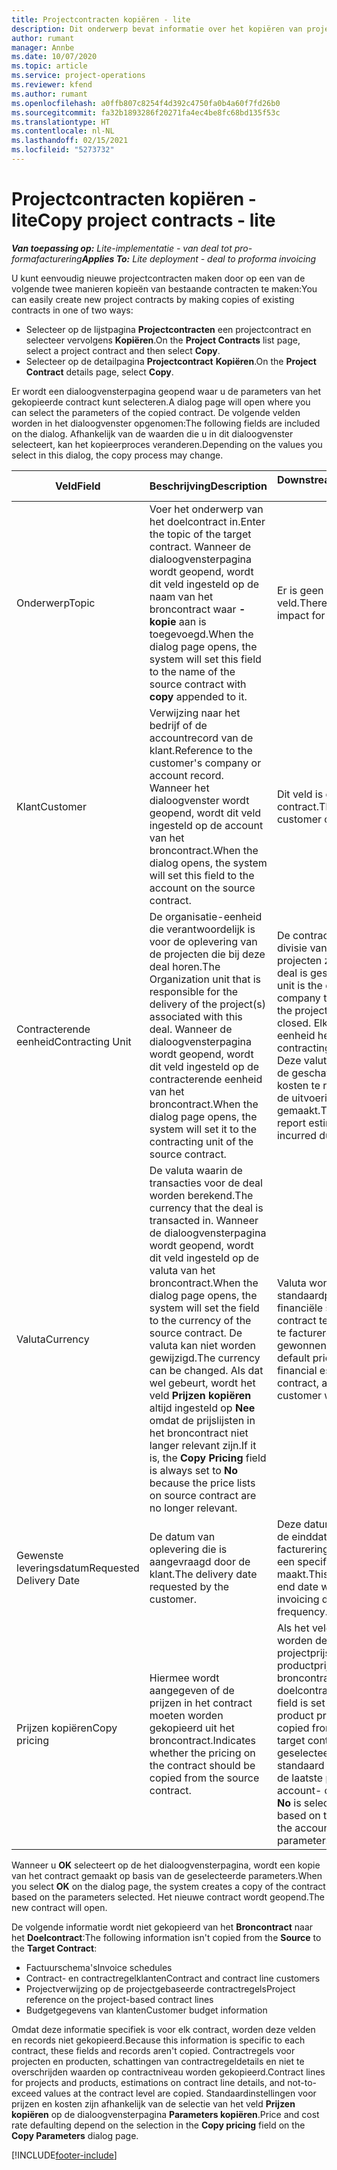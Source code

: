 ```yaml
---
title: Projectcontracten kopiëren - lite
description: Dit onderwerp bevat informatie over het kopiëren van projectcontracten in Project Operations.
author: rumant
manager: Annbe
ms.date: 10/07/2020
ms.topic: article
ms.service: project-operations
ms.reviewer: kfend
ms.author: rumant
ms.openlocfilehash: a0ffb807c8254f4d392c4750fa0b4a60f7fd26b0
ms.sourcegitcommit: fa32b1893286f20271fa4ec4be8fc68bd135f53c
ms.translationtype: HT
ms.contentlocale: nl-NL
ms.lasthandoff: 02/15/2021
ms.locfileid: "5273732"
---
```

# <a name="copy-project-contracts---lite"></a><span data-ttu-id="ce4c0-103">Projectcontracten kopiëren - lite</span><span class="sxs-lookup"><span data-stu-id="ce4c0-103">Copy project contracts - lite</span></span>

<span data-ttu-id="ce4c0-104">_**Van toepassing op:** Lite-implementatie - van deal tot pro-formafacturering_</span><span class="sxs-lookup"><span data-stu-id="ce4c0-104">_**Applies To:** Lite deployment - deal to proforma invoicing_</span></span>

<span data-ttu-id="ce4c0-105">U kunt eenvoudig nieuwe projectcontracten maken door op een van de volgende twee manieren kopieën van bestaande contracten te maken:</span><span class="sxs-lookup"><span data-stu-id="ce4c0-105">You can easily create new project contracts by making copies of existing contracts in one of two ways:</span></span> 

  - <span data-ttu-id="ce4c0-106">Selecteer op de lijstpagina **Projectcontracten** een projectcontract en selecteer vervolgens **Kopiëren**.</span><span class="sxs-lookup"><span data-stu-id="ce4c0-106">On the **Project Contracts** list page, select a project contract and then select **Copy**.</span></span>
  - <span data-ttu-id="ce4c0-107">Selecteer op de detailpagina **Projectcontract** **Kopiëren**.</span><span class="sxs-lookup"><span data-stu-id="ce4c0-107">On the **Project Contract** details page, select **Copy**.</span></span>

<span data-ttu-id="ce4c0-108">Er wordt een dialoogvensterpagina geopend waar u de parameters van het gekopieerde contract kunt selecteren.</span><span class="sxs-lookup"><span data-stu-id="ce4c0-108">A dialog page will open where you can select the parameters of the copied contract.</span></span> <span data-ttu-id="ce4c0-109">De volgende velden worden in het dialoogvenster opgenomen:</span><span class="sxs-lookup"><span data-stu-id="ce4c0-109">The following fields are included on the dialog.</span></span> <span data-ttu-id="ce4c0-110">Afhankelijk van de waarden die u in dit dialoogvenster selecteert, kan het kopieerproces veranderen.</span><span class="sxs-lookup"><span data-stu-id="ce4c0-110">Depending on the values you select in this dialog, the copy process may change.</span></span>

| <span data-ttu-id="ce4c0-111">**Veld**</span><span class="sxs-lookup"><span data-stu-id="ce4c0-111">**Field**</span></span> | <span data-ttu-id="ce4c0-112">**Beschrijving**</span><span class="sxs-lookup"><span data-stu-id="ce4c0-112">**Description**</span></span> | <span data-ttu-id="ce4c0-113">**Downstreamimpact**</span><span class="sxs-lookup"><span data-stu-id="ce4c0-113">**Downstream impact**</span></span> |
| --- | --- | --- |
| <span data-ttu-id="ce4c0-114">Onderwerp</span><span class="sxs-lookup"><span data-stu-id="ce4c0-114">Topic</span></span> | <span data-ttu-id="ce4c0-115">Voer het onderwerp van het doelcontract in.</span><span class="sxs-lookup"><span data-stu-id="ce4c0-115">Enter the topic of the target contract.</span></span> <span data-ttu-id="ce4c0-116">Wanneer de dialoogvensterpagina wordt geopend, wordt dit veld ingesteld op de naam van het broncontract waar **-kopie** aan is toegevoegd.</span><span class="sxs-lookup"><span data-stu-id="ce4c0-116">When the dialog page opens, the system will set this field to the name of the source contract with **copy** appended to it.</span></span> | <span data-ttu-id="ce4c0-117">Er is geen impact op dit veld.</span><span class="sxs-lookup"><span data-stu-id="ce4c0-117">There's no downstream impact for this field.</span></span> |
| <span data-ttu-id="ce4c0-118">Klant</span><span class="sxs-lookup"><span data-stu-id="ce4c0-118">Customer</span></span> | <span data-ttu-id="ce4c0-119">Verwijzing naar het bedrijf of de accountrecord van de klant.</span><span class="sxs-lookup"><span data-stu-id="ce4c0-119">Reference to the customer's company or account record.</span></span> <span data-ttu-id="ce4c0-120">Wanneer het dialoogvenster wordt geopend, wordt dit veld ingesteld op de account van het broncontract.</span><span class="sxs-lookup"><span data-stu-id="ce4c0-120">When the dialog opens, the system will set this field to the account on the source contract.</span></span> | <span data-ttu-id="ce4c0-121">Dit veld is de primaire klant in het contract.</span><span class="sxs-lookup"><span data-stu-id="ce4c0-121">This field is the primary customer on the contract.</span></span> |
| <span data-ttu-id="ce4c0-122">Contracterende eenheid</span><span class="sxs-lookup"><span data-stu-id="ce4c0-122">Contracting Unit</span></span> | <span data-ttu-id="ce4c0-123">De organisatie-eenheid die verantwoordelijk is voor de oplevering van de projecten die bij deze deal horen.</span><span class="sxs-lookup"><span data-stu-id="ce4c0-123">The Organization unit that is responsible for the delivery of the project(s) associated with this deal.</span></span> <span data-ttu-id="ce4c0-124">Wanneer de dialoogvensterpagina wordt geopend, wordt dit veld ingesteld op de contracterende eenheid van het broncontract.</span><span class="sxs-lookup"><span data-stu-id="ce4c0-124">When the dialog page opens, the system will set it to the contracting unit of the source contract.</span></span> | <span data-ttu-id="ce4c0-125">De contracterende eenheid is de divisie van het bedrijf dat de projecten zal uitvoeren nadat de deal is gesloten.</span><span class="sxs-lookup"><span data-stu-id="ce4c0-125">The contracting unit is the division of the company that will be executing the projects after the deal is closed.</span></span> <span data-ttu-id="ce4c0-126">Elke contracterende eenheid heeft een valuta.</span><span class="sxs-lookup"><span data-stu-id="ce4c0-126">Every contracting unit has a currency.</span></span> <span data-ttu-id="ce4c0-127">Deze valuta wordt gebruikt om de geschatte en werkelijke kosten te rapporteren die tijdens de uitvoering van het project zijn gemaakt.</span><span class="sxs-lookup"><span data-stu-id="ce4c0-127">This currency is used to report estimated and actual costs incurred during the project.</span></span> |
| <span data-ttu-id="ce4c0-128">Valuta</span><span class="sxs-lookup"><span data-stu-id="ce4c0-128">Currency</span></span> | <span data-ttu-id="ce4c0-129">De valuta waarin de transacties voor de deal worden berekend.</span><span class="sxs-lookup"><span data-stu-id="ce4c0-129">The currency that the deal is transacted in.</span></span> <span data-ttu-id="ce4c0-130">Wanneer de dialoogvensterpagina wordt geopend, wordt dit veld ingesteld op de valuta van het broncontract.</span><span class="sxs-lookup"><span data-stu-id="ce4c0-130">When the dialog page opens, the system will set the field to the currency of the source contract.</span></span> <span data-ttu-id="ce4c0-131">De valuta kan niet worden gewijzigd.</span><span class="sxs-lookup"><span data-stu-id="ce4c0-131">The currency can be changed.</span></span> <span data-ttu-id="ce4c0-132">Als dat wel gebeurt, wordt het veld **Prijzen kopiëren** altijd ingesteld op **Nee** omdat de prijslijsten in het broncontract niet langer relevant zijn.</span><span class="sxs-lookup"><span data-stu-id="ce4c0-132">If it is, the **Copy Pricing** field is always set to **No** because the price lists on source contract are no longer relevant.</span></span> | <span data-ttu-id="ce4c0-133">Valuta wordt gebruikt voor standaardprijslijsten, om een financiële schatting voor het contract te maken en om de klant te factureren wanneer de deal is gewonnen.</span><span class="sxs-lookup"><span data-stu-id="ce4c0-133">Currency is used for default price lists, for building financial estimates on the contract, and for invoicing the customer when the deal is won.</span></span> |
| <span data-ttu-id="ce4c0-134">Gewenste leveringsdatum</span><span class="sxs-lookup"><span data-stu-id="ce4c0-134">Requested Delivery Date</span></span> | <span data-ttu-id="ce4c0-135">De datum van oplevering die is aangevraagd door de klant.</span><span class="sxs-lookup"><span data-stu-id="ce4c0-135">The delivery date requested by the customer.</span></span> | <span data-ttu-id="ce4c0-136">Deze datum wordt gebruikt als de einddatum wanneer u factureringsdatums samen met een specifieke frequentie maakt.</span><span class="sxs-lookup"><span data-stu-id="ce4c0-136">This date is used as the end date when you create invoicing dates along a specific frequency.</span></span> |
| <span data-ttu-id="ce4c0-137">Prijzen kopiëren</span><span class="sxs-lookup"><span data-stu-id="ce4c0-137">Copy pricing</span></span> | <span data-ttu-id="ce4c0-138">Hiermee wordt aangegeven of de prijzen in het contract moeten worden gekopieerd uit het broncontract.</span><span class="sxs-lookup"><span data-stu-id="ce4c0-138">Indicates whether the pricing on the contract should be copied from the source contract.</span></span> | <span data-ttu-id="ce4c0-139">Als het veld is ingesteld op **Ja**, worden de verwijzingen van projectprijslijst en productprijslijst van het broncontract naar het doelcontract gekopieerd.</span><span class="sxs-lookup"><span data-stu-id="ce4c0-139">If the field is set to **Yes**, project and product price list references are copied from the source to the target contract.</span></span> <span data-ttu-id="ce4c0-140">Als **Nee** is geselecteerd, worden prijslijsten standaard ingesteld op basis van de laatste prijslijsten in de account- of projectparameters.</span><span class="sxs-lookup"><span data-stu-id="ce4c0-140">If **No** is selected, price lists default based on the latest price lists on the account or project parameters.</span></span> |

<span data-ttu-id="ce4c0-141">Wanneer u **OK** selecteert op de het dialoogvensterpagina, wordt een kopie van het contract gemaakt op basis van de geselecteerde parameters.</span><span class="sxs-lookup"><span data-stu-id="ce4c0-141">When you select **OK** on the dialog page, the system creates a copy of the contract based on the parameters selected.</span></span> <span data-ttu-id="ce4c0-142">Het nieuwe contract wordt geopend.</span><span class="sxs-lookup"><span data-stu-id="ce4c0-142">The new contract will open.</span></span>

<span data-ttu-id="ce4c0-143">De volgende informatie wordt niet gekopieerd van het **Broncontract** naar het **Doelcontract**:</span><span class="sxs-lookup"><span data-stu-id="ce4c0-143">The following information isn't copied from the **Source** to the **Target Contract**:</span></span>

  - <span data-ttu-id="ce4c0-144">Factuurschema's</span><span class="sxs-lookup"><span data-stu-id="ce4c0-144">Invoice schedules</span></span>
  - <span data-ttu-id="ce4c0-145">Contract- en contractregelklanten</span><span class="sxs-lookup"><span data-stu-id="ce4c0-145">Contract and contract line customers</span></span>
  - <span data-ttu-id="ce4c0-146">Projectverwijzing op de projectgebaseerde contractregels</span><span class="sxs-lookup"><span data-stu-id="ce4c0-146">Project reference on the project-based contract lines</span></span>
  - <span data-ttu-id="ce4c0-147">Budgetgegevens van klanten</span><span class="sxs-lookup"><span data-stu-id="ce4c0-147">Customer budget information</span></span>

<span data-ttu-id="ce4c0-148">Omdat deze informatie specifiek is voor elk contract, worden deze velden en records niet gekopieerd.</span><span class="sxs-lookup"><span data-stu-id="ce4c0-148">Because this information is specific to each contract, these fields and records aren't copied.</span></span> <span data-ttu-id="ce4c0-149">Contractregels voor projecten en producten, schattingen van contractregeldetails en niet te overschrijden waarden op contractniveau worden gekopieerd.</span><span class="sxs-lookup"><span data-stu-id="ce4c0-149">Contract lines for projects and products, estimations on contract line details, and not-to-exceed values at the contract level are copied.</span></span> <span data-ttu-id="ce4c0-150">Standaardinstellingen voor prijzen en kosten zijn afhankelijk van de selectie van het veld **Prijzen kopiëren** op de dialoogvensterpagina **Parameters kopiëren**.</span><span class="sxs-lookup"><span data-stu-id="ce4c0-150">Price and cost rate defaulting depend on the selection in the **Copy pricing** field on the **Copy Parameters** dialog page.</span></span>


[!INCLUDE[footer-include](../../includes/footer-banner.md)]